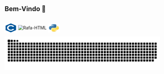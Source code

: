 ## Bem-Vindo 👋

 <!--
  <div align="center">
   <a href="https://github.com/Jady-Lima">
   <img height="160em" width="450em" src="https://github-readme-stats.vercel.app/api?username=Jady-Lima&show_icons=true&theme=dracula&include_all_commits=true&count_private=true"/>

   <img height="160em" width="450em" src="https://github-readme-stats.vercel.app/api/top-langs/?username=Jady-Lima&layout=compact&langs_count=7&theme=dracula"/>
 </div>
  -->

<div style="display: inline_block"><br>
  <img align="center" alt="Rafa-Js" height="30" width="40" src="https://raw.githubusercontent.com/devicons/devicon/master/icons/c/c-plain.svg">
  <img align="center" alt="Rafa-HTML" height="30" width="40"  <img src="https://cdn.jsdelivr.net/gh/devicons/devicon/icons/cplusplus/cplusplus-plain.svg"/>
  <img align="center" alt="Rafa-Python" height="30" width="40" src="https://raw.githubusercontent.com/devicons/devicon/master/icons/python/python-original.svg">
</div>

![Snake animation](https://github.com/Jady-Lima/Jady-Lima/blob/output/github-contribution-grid-snake.svg)
 
